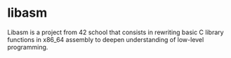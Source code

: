 # libasm
Libasm is a project from 42 school that consists in rewriting basic C library functions in x86_64 assembly to deepen understanding of low-level programming.
